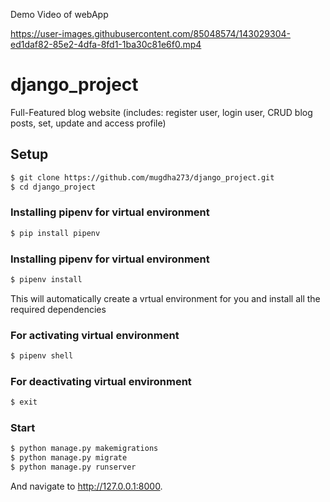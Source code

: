 

Demo Video of webApp




https://user-images.githubusercontent.com/85048574/143029304-ed1daf82-85e2-4dfa-8fd1-1ba30c81e6f0.mp4





# django_project
Full-Featured blog website (includes: register user, login user, CRUD blog posts, set, update and access profile)
## Setup

```sh
$ git clone https://github.com/mugdha273/django_project.git
$ cd django_project
```

### Installing pipenv for virtual environment

```sh
$ pip install pipenv
```

### Installing pipenv for virtual environment

```sh
$ pipenv install
```

This will automatically create a vrtual environment for you and install all the required dependencies

### For activating virtual environment

```sh
$ pipenv shell
```

### For deactivating virtual environment

```sh
$ exit
```

### Start

```sh
$ python manage.py makemigrations
$ python manage.py migrate
$ python manage.py runserver
```
And navigate to http://127.0.0.1:8000.




